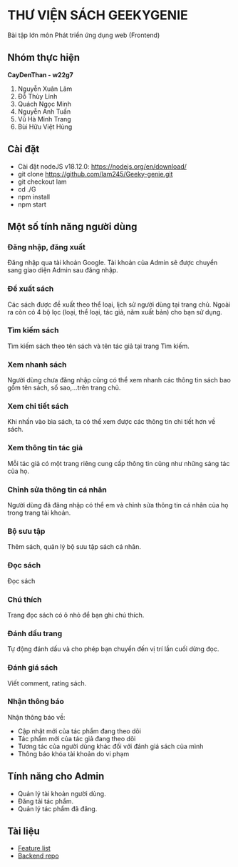 # THƯ VIỆN SÁCH GEEKYGENIE

Bài tập lớn môn Phát triển ứng dụng web (Frontend)

## Nhóm thực hiện

**CayDenThan - w22g7**

1. Nguyễn Xuân Lâm
2. Đỗ Thùy Linh
3. Quách Ngọc Minh
4. Nguyễn Anh Tuấn
5. Vũ Hà Minh Trang
6. Bùi Hữu Việt Hùng

## Cài đặt

- Cài đặt nodeJS v18.12.0: <https://nodejs.org/en/download/>
- git clone <https://github.com/lam245/Geeky-genie.git>
- git checkout lam
- cd ./G
- npm install
- npm start

## Một số tính năng người dùng

### Đăng nhập, đăng xuất

Đăng nhập qua tài khoản Google. Tài khoản của Admin sẽ được chuyển sang giao diện Admin sau đăng nhập.

### Đề xuất sách

Các sách được đề xuất theo thể loại, lịch sử người dùng tại trang chủ. Ngoài ra còn có 4 bộ lọc (loại, thể loại, tác giả, năm xuất bản) cho bạn sử dụng.

### Tìm kiếm sách

Tìm kiếm sách theo tên sách và tên tác giả tại trang Tìm kiếm.

### Xem nhanh sách

Người dùng chưa đăng nhập cũng có thể xem nhanh các thông tin sách bao gồm tên sách, số sao,...trên trang chủ.

### Xem chi tiết sách

Khi nhấn vào bìa sách, ta có thể xem được các thông tin chi tiết hơn về sách.

### Xem thông tin tác giả

Mỗi tác giả có một trang riêng cung cấp thông tin cũng như những sáng tác của họ.

### Chỉnh sửa thông tin cá nhân

Người dùng đã đăng nhập có thể em và chỉnh sửa thông tin cá nhân của họ trong trang tài khoản.

### Bộ sưu tập

Thêm sách, quản lý bộ sưu tập sách cá nhân.

### Đọc sách

Đọc sách

### Chú thích

Trang đọc sách có ô nhỏ để bạn ghi chú thích.

### Đánh dấu trang

Tự động đánh dấu và cho phép bạn chuyển đến vị trí lần cuối dừng đọc.

### Đánh giá sách

Viết comment, rating sách.

### Nhận thông báo

Nhận thông báo về:

- Cập nhật mới của tác phẩm đang theo dõi
- Tác phẩm mới của tác giả đang theo dõi
- Tương tác của người dùng khác đối với đánh giá sách của mình
- Thông báo khóa tài khoản do vi phạm

## Tính năng cho Admin

- Quản lý tài khoản người dùng.
- Đăng tải tác phẩm.
- Quản lý tác phẩm đã đăng.

## Tài liệu

- [Feature list](https://docs.google.com/spreadsheets/d/16_SqTAeuqi7YudJ4mNYvjmDNA3pg7s8gmrUuEo_QVOg/edit#gid=0)
- [Backend repo](https://github.com/beckachuu/temp-backend)
